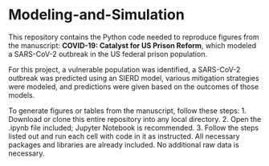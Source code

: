 # Modeling-and-Simulation
This repository contains the Python code needed to reproduce figures from the manuscript: **COVID-19: Catalyst for US Prison Reform**, which modeled a SARS-CoV-2 outbreak in the US federal prison population. 

For this project, a vulnerable population was identified, a SARS-CoV-2 outbreak was predicted using an SIERD model, various mitigation strategies were modeled, and predictions were given based on the outcomes of those models.

To generate figures or tables from the manuscript, follow these steps:
    1. Download or clone this entire repository into any local directory.
    2. Open the .ipynb file included; Jupyter Notebook is recommended.
    3. Follow the steps listed out and run each cell with code in it as instructed. All necessary packages and libraries are already included. No additional raw data is necessary.

